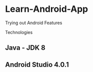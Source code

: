 # Learn-Android-App
Trying out Android Features

Technologies

## Java - JDK 8
## Android Studio 4.0.1
